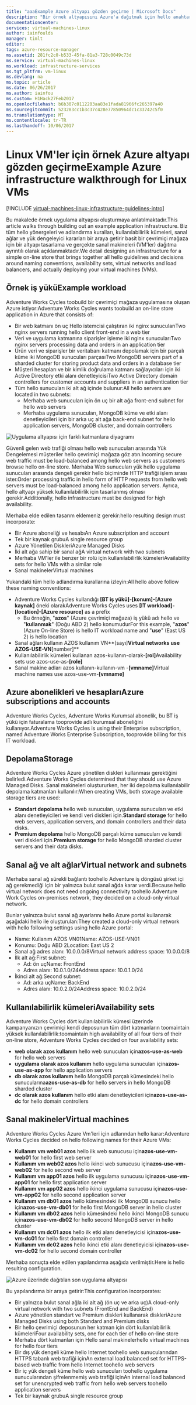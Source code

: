 ```yaml
---
title: "aaaExample Azure altyapı gözden geçirme | Microsoft Docs"
description: "Bir örnek altyapısını Azure'a dağıtmak için hello anahtar tasarım ve uygulama yönergeleri hakkında bilgi edinin."
documentationcenter: 
services: virtual-machines-linux
author: iainfoulds
manager: timlt
editor: 
tags: azure-resource-manager
ms.assetid: 281fc2c0-b533-45fa-81a3-728c0049c73d
ms.service: virtual-machines-linux
ms.workload: infrastructure-services
ms.tgt_pltfrm: vm-linux
ms.devlang: na
ms.topic: article
ms.date: 06/26/2017
ms.author: iainfou
ms.custom: H1Hack27Feb2017
ms.openlocfilehash: b6b307c0112203aa83e1fada81966fc265397a40
ms.sourcegitcommit: 523283cc1b3c37c428e77850964dc1c33742c5f0
ms.translationtype: MT
ms.contentlocale: tr-TR
ms.lasthandoff: 10/06/2017
---
```

# <a name="example-azure-infrastructure-walkthrough-for-linux-vms"></a><span data-ttu-id="d0432-103">Linux VM'ler için örnek Azure altyapı gözden geçirme</span><span class="sxs-lookup"><span data-stu-id="d0432-103">Example Azure infrastructure walkthrough for Linux VMs</span></span>

[!INCLUDE [virtual-machines-linux-infrastructure-guidelines-intro](../../../includes/virtual-machines-linux-infrastructure-guidelines-intro.md)]

<span data-ttu-id="d0432-104">Bu makalede örnek uygulama altyapısı oluşturmaya anlatılmaktadır.</span><span class="sxs-lookup"><span data-stu-id="d0432-104">This article walks through building out an example application infrastructure.</span></span> <span data-ttu-id="d0432-105">Biz tüm hello yönergeleri ve adlandırma kuralları, kullanılabilirlik kümeleri, sanal ağlar ve yük dengeleyici kararları bir araya getirir basit bir çevrimiçi mağaza için bir altyapı tasarlama ve gerçekte sanal makineleri (VM'ler) dağıtma ayrıntılı olarak açıklanmaktadır.</span><span class="sxs-lookup"><span data-stu-id="d0432-105">We detail designing an infrastructure for a simple on-line store that brings together all hello guidelines and decisions around naming conventions, availability sets, virtual networks and load balancers, and actually deploying your virtual machines (VMs).</span></span>

## <a name="example-workload"></a><span data-ttu-id="d0432-106">Örnek iş yükü</span><span class="sxs-lookup"><span data-stu-id="d0432-106">Example workload</span></span>
<span data-ttu-id="d0432-107">Adventure Works Cycles toobuild bir çevrimiçi mağaza uygulamasına oluşan Azure istiyor:</span><span class="sxs-lookup"><span data-stu-id="d0432-107">Adventure Works Cycles wants toobuild an on-line store application in Azure that consists of:</span></span>

* <span data-ttu-id="d0432-108">Bir web katmanı ön uç Hello istemcisi çalıştıran iki nginx sunucuları</span><span class="sxs-lookup"><span data-stu-id="d0432-108">Two nginx servers running hello client front-end in a web tier</span></span>
* <span data-ttu-id="d0432-109">Veri ve uygulama katmanına siparişler işleme iki nginx sunucuları</span><span class="sxs-lookup"><span data-stu-id="d0432-109">Two nginx servers processing data and orders in an application tier</span></span>
* <span data-ttu-id="d0432-110">Ürün veri ve siparişler bir veritabanı katmanı depolamak için bir parçalı küme iki MongoDB sunucuları parçası</span><span class="sxs-lookup"><span data-stu-id="d0432-110">Two MongoDB servers part of a sharded cluster for storing product data and orders in a database tier</span></span>
* <span data-ttu-id="d0432-111">Müşteri hesapları ve bir kimlik doğrulama katmanı sağlayıcıları için iki Active Directory etki alanı denetleyicisi</span><span class="sxs-lookup"><span data-stu-id="d0432-111">Two Active Directory domain controllers for customer accounts and suppliers in an authentication tier</span></span>
* <span data-ttu-id="d0432-112">Tüm hello sunucuları iki alt ağ içinde bulunur:</span><span class="sxs-lookup"><span data-stu-id="d0432-112">All hello servers are located in two subnets:</span></span>
  * <span data-ttu-id="d0432-113">Merhaba web sunucuları için ön uç bir alt ağ</span><span class="sxs-lookup"><span data-stu-id="d0432-113">a front-end subnet for hello web servers</span></span> 
  * <span data-ttu-id="d0432-114">Merhaba uygulama sunucuları, MongoDB küme ve etki alanı denetleyicileri için bir arka uç alt ağ</span><span class="sxs-lookup"><span data-stu-id="d0432-114">a back-end subnet for hello application servers, MongoDB cluster, and domain controllers</span></span>

![Uygulama altyapısı için farklı katmanlara diyagramı](./media/infrastructure-example/example-tiers.png)

<span data-ttu-id="d0432-116">Güvenli gelen web trafiği olması hello web sunucuları arasında Yük Dengelemesi müşteriler hello çevrimiçi mağaza göz atın.</span><span class="sxs-lookup"><span data-stu-id="d0432-116">Incoming secure web traffic must be load-balanced among hello web servers as customers browse hello on-line store.</span></span> <span data-ttu-id="d0432-117">Merhaba Web sunucuları yük hello uygulama sunucuları arasında dengeli gerekir hello biçiminde HTTP trafiği işlem sırası ister.</span><span class="sxs-lookup"><span data-stu-id="d0432-117">Order processing traffic in hello form of HTTP requests from hello web servers must be load-balanced among hello application servers.</span></span> <span data-ttu-id="d0432-118">Ayrıca, hello altyapı yüksek kullanılabilirlik için tasarlanmış olması gerekir.</span><span class="sxs-lookup"><span data-stu-id="d0432-118">Additionally, hello infrastructure must be designed for high availability.</span></span>

<span data-ttu-id="d0432-119">Merhaba elde edilen tasarım eklemeniz gerekir:</span><span class="sxs-lookup"><span data-stu-id="d0432-119">hello resulting design must incorporate:</span></span>

* <span data-ttu-id="d0432-120">Bir Azure aboneliği ve hesabı</span><span class="sxs-lookup"><span data-stu-id="d0432-120">An Azure subscription and account</span></span>
* <span data-ttu-id="d0432-121">Tek bir kaynak grubu</span><span class="sxs-lookup"><span data-stu-id="d0432-121">A single resource group</span></span>
* <span data-ttu-id="d0432-122">Azure Yönetilen Diskleri</span><span class="sxs-lookup"><span data-stu-id="d0432-122">Azure Managed Disks</span></span>
* <span data-ttu-id="d0432-123">İki alt ağa sahip bir sanal ağ</span><span class="sxs-lookup"><span data-stu-id="d0432-123">A virtual network with two subnets</span></span>
* <span data-ttu-id="d0432-124">Merhaba VM'ler ile benzer bir rolü için kullanılabilirlik kümeleri</span><span class="sxs-lookup"><span data-stu-id="d0432-124">Availability sets for hello VMs with a similar role</span></span>
* <span data-ttu-id="d0432-125">Sanal makineler</span><span class="sxs-lookup"><span data-stu-id="d0432-125">Virtual machines</span></span>

<span data-ttu-id="d0432-126">Yukarıdaki tüm hello adlandırma kurallarına izleyin:</span><span class="sxs-lookup"><span data-stu-id="d0432-126">All hello above follow these naming conventions:</span></span>

* <span data-ttu-id="d0432-127">Adventure Works Cycles kullandığı **[BT iş yükü]-[konum]-[Azure kaynak]** öneki olarak</span><span class="sxs-lookup"><span data-stu-id="d0432-127">Adventure Works Cycles uses **[IT workload]-[location]-[Azure resource]** as a prefix</span></span>
  * <span data-ttu-id="d0432-128">Bu örneğin, "**azos**" (Azure çevrimiçi mağaza) iş yükü adı hello ve "**kullanmak**" (Doğu ABD 2) hello konumudur</span><span class="sxs-lookup"><span data-stu-id="d0432-128">For this example, "**azos**" (Azure On-line Store) is hello IT workload name and "**use**" (East US 2) is hello location</span></span>
* <span data-ttu-id="d0432-129">Sanal ağları kullanın AZOS kullanım VN**[sayı]**</span><span class="sxs-lookup"><span data-stu-id="d0432-129">Virtual networks use AZOS-USE-VN**[number]**</span></span>
* <span data-ttu-id="d0432-130">Kullanılabilirlik kümeleri kullanan azos-kullanın-olarak-**[rol]**</span><span class="sxs-lookup"><span data-stu-id="d0432-130">Availability sets use azos-use-as-**[role]**</span></span>
* <span data-ttu-id="d0432-131">Sanal makine adları azos kullanın-kullanın-vm -**[vmname]**</span><span class="sxs-lookup"><span data-stu-id="d0432-131">Virtual machine names use azos-use-vm-**[vmname]**</span></span>

## <a name="azure-subscriptions-and-accounts"></a><span data-ttu-id="d0432-132">Azure abonelikleri ve hesapları</span><span class="sxs-lookup"><span data-stu-id="d0432-132">Azure subscriptions and accounts</span></span>
<span data-ttu-id="d0432-133">Adventure Works Cycles, Adventure Works Kurumsal abonelik, bu BT iş yükü için faturalama tooprovide adlı kurumsal aboneliğini kullanıyor.</span><span class="sxs-lookup"><span data-stu-id="d0432-133">Adventure Works Cycles is using their Enterprise subscription, named Adventure Works Enterprise Subscription, tooprovide billing for this IT workload.</span></span>

## <a name="storage"></a><span data-ttu-id="d0432-134">Depolama</span><span class="sxs-lookup"><span data-stu-id="d0432-134">Storage</span></span>
<span data-ttu-id="d0432-135">Adventure Works Cycles Azure yönetilen diskleri kullanması gerektiğini belirledi.</span><span class="sxs-lookup"><span data-stu-id="d0432-135">Adventure Works Cycles determined that they should use Azure Managed Disks.</span></span> <span data-ttu-id="d0432-136">Sanal makineleri oluştururken, her iki depolama kullanılabilir depolama katmanları kullanılır:</span><span class="sxs-lookup"><span data-stu-id="d0432-136">When creating VMs, both storage available storage tiers are used:</span></span>

* <span data-ttu-id="d0432-137">**Standart depolama** hello web sunucuları, uygulama sunucuları ve etki alanı denetleyicileri ve kendi veri diskleri için.</span><span class="sxs-lookup"><span data-stu-id="d0432-137">**Standard storage** for hello web servers, application servers, and domain controllers and their data disks.</span></span>
* <span data-ttu-id="d0432-138">**Premium depolama** hello MongoDB parçalı küme sunucuları ve kendi veri diskleri için.</span><span class="sxs-lookup"><span data-stu-id="d0432-138">**Premium storage** for hello MongoDB sharded cluster servers and their data disks.</span></span>

## <a name="virtual-network-and-subnets"></a><span data-ttu-id="d0432-139">Sanal ağ ve alt ağlar</span><span class="sxs-lookup"><span data-stu-id="d0432-139">Virtual network and subnets</span></span>
<span data-ttu-id="d0432-140">Merhaba sanal ağ sürekli bağlantı toohello Adventure iş döngüsü şirket içi ağ gerekmediği için bir yalnızca bulut sanal ağda karar verdi.</span><span class="sxs-lookup"><span data-stu-id="d0432-140">Because hello virtual network does not need ongoing connectivity toohello Adventure Work Cycles on-premises network, they decided on a cloud-only virtual network.</span></span>

<span data-ttu-id="d0432-141">Bunlar yalnızca bulut sanal ağ ayarlarını hello Azure portal kullanarak aşağıdaki hello ile oluşturulan:</span><span class="sxs-lookup"><span data-stu-id="d0432-141">They created a cloud-only virtual network with hello following settings using hello Azure portal:</span></span>

* <span data-ttu-id="d0432-142">Name: Kullanım AZOS VN01</span><span class="sxs-lookup"><span data-stu-id="d0432-142">Name: AZOS-USE-VN01</span></span>
* <span data-ttu-id="d0432-143">Konumu: Doğu ABD 2</span><span class="sxs-lookup"><span data-stu-id="d0432-143">Location: East US 2</span></span>
* <span data-ttu-id="d0432-144">Sanal ağ adres alanı: 10.0.0.0/8</span><span class="sxs-lookup"><span data-stu-id="d0432-144">Virtual network address space: 10.0.0.0/8</span></span>
* <span data-ttu-id="d0432-145">İlk alt ağ:</span><span class="sxs-lookup"><span data-stu-id="d0432-145">First subnet:</span></span>
  * <span data-ttu-id="d0432-146">Ad: ön uç</span><span class="sxs-lookup"><span data-stu-id="d0432-146">Name: FrontEnd</span></span>
  * <span data-ttu-id="d0432-147">Adres alanı: 10.0.1.0/24</span><span class="sxs-lookup"><span data-stu-id="d0432-147">Address space: 10.0.1.0/24</span></span>
* <span data-ttu-id="d0432-148">İkinci alt ağ:</span><span class="sxs-lookup"><span data-stu-id="d0432-148">Second subnet:</span></span>
  * <span data-ttu-id="d0432-149">Ad: arka uç</span><span class="sxs-lookup"><span data-stu-id="d0432-149">Name: BackEnd</span></span>
  * <span data-ttu-id="d0432-150">Adres alanı: 10.0.2.0/24</span><span class="sxs-lookup"><span data-stu-id="d0432-150">Address space: 10.0.2.0/24</span></span>

## <a name="availability-sets"></a><span data-ttu-id="d0432-151">Kullanılabilirlik kümeleri</span><span class="sxs-lookup"><span data-stu-id="d0432-151">Availability sets</span></span>
<span data-ttu-id="d0432-152">Adventure Works Cycles dört kullanılabilirlik kümesi üzerinde kampanyanızın çevrimiçi kendi deposunun tüm dört katmanların toomaintain yüksek kullanılabilirlik:</span><span class="sxs-lookup"><span data-stu-id="d0432-152">toomaintain high availability of all four tiers of their on-line store, Adventure Works Cycles decided on four availability sets:</span></span>

* <span data-ttu-id="d0432-153">**web olarak azos kullanım** hello web sunucuları için</span><span class="sxs-lookup"><span data-stu-id="d0432-153">**azos-use-as-web** for hello web servers</span></span>
* <span data-ttu-id="d0432-154">**uygulama olarak azos kullanım** hello uygulama sunucuları için</span><span class="sxs-lookup"><span data-stu-id="d0432-154">**azos-use-as-app** for hello application servers</span></span>
* <span data-ttu-id="d0432-155">**db olarak azos kullanım** hello MongoDB parçalı kümesindeki hello sunucularına</span><span class="sxs-lookup"><span data-stu-id="d0432-155">**azos-use-as-db** for hello servers in hello MongoDB sharded cluster</span></span>
* <span data-ttu-id="d0432-156">**dc olarak azos kullanım** hello etki alanı denetleyicileri için</span><span class="sxs-lookup"><span data-stu-id="d0432-156">**azos-use-as-dc** for hello domain controllers</span></span>

## <a name="virtual-machines"></a><span data-ttu-id="d0432-157">Sanal makineler</span><span class="sxs-lookup"><span data-stu-id="d0432-157">Virtual machines</span></span>
<span data-ttu-id="d0432-158">Adventure Works Cycles Azure Vm'leri için adlarından hello karar:</span><span class="sxs-lookup"><span data-stu-id="d0432-158">Adventure Works Cycles decided on hello following names for their Azure VMs:</span></span>

* <span data-ttu-id="d0432-159">**Kullanım vm web01 azos** hello ilk web sunucusu için</span><span class="sxs-lookup"><span data-stu-id="d0432-159">**azos-use-vm-web01** for hello first web server</span></span>
* <span data-ttu-id="d0432-160">**Kullanım vm web02 azos** hello ikinci web sunucusu için</span><span class="sxs-lookup"><span data-stu-id="d0432-160">**azos-use-vm-web02** for hello second web server</span></span>
* <span data-ttu-id="d0432-161">**Kullanım vm app01 azos** hello ilk uygulama sunucusu için</span><span class="sxs-lookup"><span data-stu-id="d0432-161">**azos-use-vm-app01** for hello first application server</span></span>
* <span data-ttu-id="d0432-162">**Kullanım vm app02 azos** hello ikinci uygulama sunucusu için</span><span class="sxs-lookup"><span data-stu-id="d0432-162">**azos-use-vm-app02** for hello second application server</span></span>
* <span data-ttu-id="d0432-163">**Kullanım vm db01 azos** hello kümesindeki ilk MongoDB sunucu hello için</span><span class="sxs-lookup"><span data-stu-id="d0432-163">**azos-use-vm-db01** for hello first MongoDB server in hello cluster</span></span>
* <span data-ttu-id="d0432-164">**Kullanım vm db02 azos** hello kümesindeki hello ikinci MongoDB sunucu için</span><span class="sxs-lookup"><span data-stu-id="d0432-164">**azos-use-vm-db02** for hello second MongoDB server in hello cluster</span></span>
* <span data-ttu-id="d0432-165">**Kullanım vm dc01 azos** hello ilk etki alanı denetleyicisi için</span><span class="sxs-lookup"><span data-stu-id="d0432-165">**azos-use-vm-dc01** for hello first domain controller</span></span>
* <span data-ttu-id="d0432-166">**Kullanım vm dc02 azos** hello ikinci etki alanı denetleyicisi için</span><span class="sxs-lookup"><span data-stu-id="d0432-166">**azos-use-vm-dc02** for hello second domain controller</span></span>

<span data-ttu-id="d0432-167">Merhaba sonuçta elde edilen yapılandırma aşağıda verilmiştir.</span><span class="sxs-lookup"><span data-stu-id="d0432-167">Here is hello resulting configuration.</span></span>

![Azure üzerinde dağıtılan son uygulama altyapısı](./media/infrastructure-example/example-config.png)

<span data-ttu-id="d0432-169">Bu yapılandırma bir araya getirir:</span><span class="sxs-lookup"><span data-stu-id="d0432-169">This configuration incorporates:</span></span>

* <span data-ttu-id="d0432-170">Bir yalnızca bulut sanal ağla iki alt ağ (ön uç ve arka uç)</span><span class="sxs-lookup"><span data-stu-id="d0432-170">A cloud-only virtual network with two subnets (FrontEnd and BackEnd)</span></span>
* <span data-ttu-id="d0432-171">Azure yönetilen standart ve Premium diskleri kullanarak diskleri</span><span class="sxs-lookup"><span data-stu-id="d0432-171">Azure Managed Disks using both Standard and Premium disks</span></span>
* <span data-ttu-id="d0432-172">Bir hello çevrimiçi deposunun her katman için dört kullanılabilirlik kümeleri</span><span class="sxs-lookup"><span data-stu-id="d0432-172">Four availability sets, one for each tier of hello on-line store</span></span>
* <span data-ttu-id="d0432-173">Merhaba dört katmanları için Hello sanal makineler</span><span class="sxs-lookup"><span data-stu-id="d0432-173">hello virtual machines for hello four tiers</span></span>
* <span data-ttu-id="d0432-174">Bir dış yük dengeli küme hello Internet toohello web sunucularından HTTPS tabanlı web trafiği için</span><span class="sxs-lookup"><span data-stu-id="d0432-174">An external load balanced set for HTTPS-based web traffic from hello Internet toohello web servers</span></span>
* <span data-ttu-id="d0432-175">Bir iç yük dengeli küme hello web sunucuları toohello uygulama sunucularından şifrelenmemiş web trafiği için</span><span class="sxs-lookup"><span data-stu-id="d0432-175">An internal load balanced set for unencrypted web traffic from hello web servers toohello application servers</span></span>
* <span data-ttu-id="d0432-176">Tek bir kaynak grubu</span><span class="sxs-lookup"><span data-stu-id="d0432-176">A single resource group</span></span>
